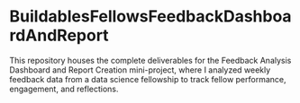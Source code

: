 # BuildablesFellowsFeedbackDashboardAndReport
This repository houses the complete deliverables for the Feedback Analysis Dashboard and Report Creation mini-project, where I analyzed weekly feedback data from a data science fellowship to track fellow performance, engagement, and reflections.
